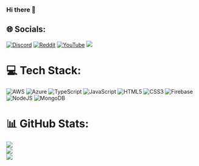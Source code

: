 ### Hi there 👋

## 🌐 Socials:
[![Discord](https://img.shields.io/badge/Discord-%237289DA.svg?logo=discord&logoColor=white)](htttps://discord.gg/https://discord.com/users/1042544283741343835) [![Reddit](https://img.shields.io/badge/Reddit-%23FF4500.svg?logo=Reddit&logoColor=white)](https://reddit.com/user/Lovie) [![YouTube](https://img.shields.io/badge/YouTube-%23FF0000.svg?logo=YouTube&logoColor=white)](https://youtube.com/c/Lovie)
[![](https://visitcount.itsvg.in/api?id=loviedev&icon=7&color=6)](https://visitcount.itsvg.in)

# 💻 Tech Stack:
![AWS](https://img.shields.io/badge/AWS-%23FF9900.svg?style=for-the-badge&logo=amazon-aws&logoColor=white) ![Azure](https://img.shields.io/badge/azure-%230072C6.svg?style=for-the-badge&logo=azure-devops&logoColor=white) ![TypeScript](https://img.shields.io/badge/typescript-%23007ACC.svg?style=for-the-badge&logo=typescript&logoColor=white) ![JavaScript](https://img.shields.io/badge/javascript-%23323330.svg?style=for-the-badge&logo=javascript&logoColor=%23F7DF1E) ![HTML5](https://img.shields.io/badge/html5-%23E34F26.svg?style=for-the-badge&logo=html5&logoColor=white) ![CSS3](https://img.shields.io/badge/css3-%231572B6.svg?style=for-the-badge&logo=css3&logoColor=white) ![Firebase](https://img.shields.io/badge/firebase-%23039BE5.svg?style=for-the-badge&logo=firebase) ![NodeJS](https://img.shields.io/badge/node.js-6DA55F?style=for-the-badge&logo=node.js&logoColor=white) ![MongoDB](https://img.shields.io/badge/MongoDB-%234ea94b.svg?style=for-the-badge&logo=mongodb&logoColor=white)
# 📊 GitHub Stats:
![](https://github-readme-stats.vercel.app/api?username=loviedev&theme=radical&hide_border=false&include_all_commits=false&count_private=false)<br/>
![](https://github-readme-streak-stats.herokuapp.com/?user=loviedev&theme=radical&hide_border=false)<br/>
![](https://github-readme-stats.vercel.app/api/top-langs/?username=loviedev&theme=radical&hide_border=false&include_all_commits=false&count_private=false&layout=compact)
